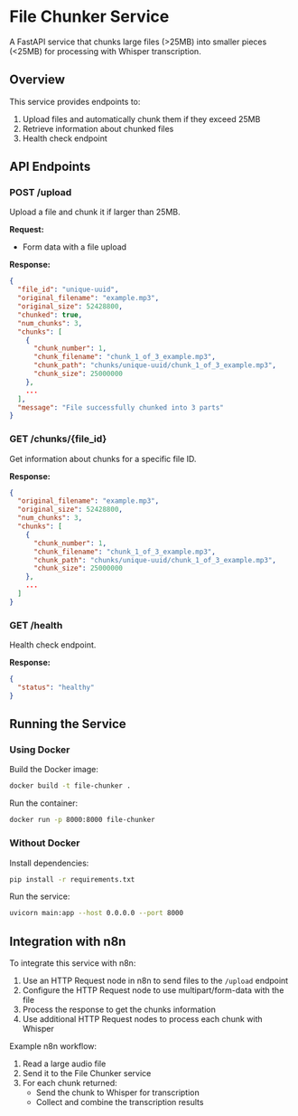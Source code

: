 # File Chunker Service

A FastAPI service that chunks large files (>25MB) into smaller pieces (<25MB) for processing with Whisper transcription.

## Overview

This service provides endpoints to:
1. Upload files and automatically chunk them if they exceed 25MB
2. Retrieve information about chunked files
3. Health check endpoint

## API Endpoints

### POST /upload
Upload a file and chunk it if larger than 25MB.

**Request:**
- Form data with a file upload

**Response:**
```json
{
  "file_id": "unique-uuid",
  "original_filename": "example.mp3",
  "original_size": 52428800,
  "chunked": true,
  "num_chunks": 3,
  "chunks": [
    {
      "chunk_number": 1,
      "chunk_filename": "chunk_1_of_3_example.mp3",
      "chunk_path": "chunks/unique-uuid/chunk_1_of_3_example.mp3",
      "chunk_size": 25000000
    },
    ...
  ],
  "message": "File successfully chunked into 3 parts"
}
```

### GET /chunks/{file_id}
Get information about chunks for a specific file ID.

**Response:**
```json
{
  "original_filename": "example.mp3",
  "original_size": 52428800,
  "num_chunks": 3,
  "chunks": [
    {
      "chunk_number": 1,
      "chunk_filename": "chunk_1_of_3_example.mp3",
      "chunk_path": "chunks/unique-uuid/chunk_1_of_3_example.mp3",
      "chunk_size": 25000000
    },
    ...
  ]
}
```

### GET /health
Health check endpoint.

**Response:**
```json
{
  "status": "healthy"
}
```

## Running the Service

### Using Docker

Build the Docker image:
```bash
docker build -t file-chunker .
```

Run the container:
```bash
docker run -p 8000:8000 file-chunker
```

### Without Docker

Install dependencies:
```bash
pip install -r requirements.txt
```

Run the service:
```bash
uvicorn main:app --host 0.0.0.0 --port 8000
```

## Integration with n8n

To integrate this service with n8n:

1. Use an HTTP Request node in n8n to send files to the `/upload` endpoint
2. Configure the HTTP Request node to use multipart/form-data with the file
3. Process the response to get the chunks information
4. Use additional HTTP Request nodes to process each chunk with Whisper

Example n8n workflow:
1. Read a large audio file
2. Send it to the File Chunker service
3. For each chunk returned:
   - Send the chunk to Whisper for transcription
   - Collect and combine the transcription results